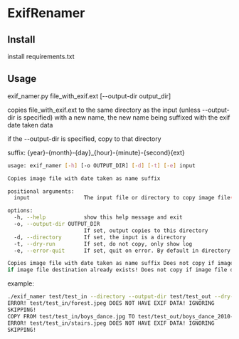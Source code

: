 # ExifRenamer

## Install
install requirements.txt

## Usage
exif_namer.py file_with_exif.ext \[--output-dir output_dir\]

copies file_with_exif.ext to the same directory as the input (unless --output-dir is specified)
with a new name, the new name being suffixed with the exif date taken data

if the --output-dir is specified, copy to that directory

suffix: {year}-{month}-{day}_{hour}-{minute}-{second}{ext}

```sh
usage: exif_namer [-h] [-o OUTPUT_DIR] [-d] [-t] [-e] input

Copies image file with date taken as name suffix

positional arguments:
  input                 The input file or directory to copy image file(s) from

options:
  -h, --help            show this help message and exit
  -o, --output-dir OUTPUT_DIR
                        If set, output copies to this directory
  -d, --directory       If set, the input is a directory
  -t, --dry-run         If set, do not copy, only show log
  -e, --error-quit      If set, quit on error. By default in directory mode will not quit if encountering an error, and will continue to the next file if possible

Copies image file with date taken as name suffix Does not copy if image file has unknown extension! (['.3gp', '.jpg', '.jpeg', '.png', '.gif', '.mp4', '.mov', '.avi']) Does not copy
if image file destination already exists! Does not copy if image file does not have appropriate exif data! Does not copy if in dry_run mode!
```

example: 
```sh
./exif_namer test/test_in --directory --output-dir test/test_out --dry-run
ERROR! test/test_in/forest.jpeg DOES NOT HAVE EXIF DATA! IGNORING
SKIPPING!
COPY FROM test/test_in/boys_dance.jpg TO test/test_out/boys_dance_2010-11-24_18-28-47.jpg
ERROR! test/test_in/stairs.jpeg DOES NOT HAVE EXIF DATA! IGNORING
SKIPPING!
```